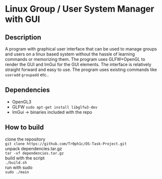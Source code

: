 # Linux Group / User System Manager with GUI

## Description
A program with graphical user interface that can be used to manage groups and users on a linux based system without
the hassle of learning commands or memorizing them. The program uses GLFW+OpenGL to render the GUI and 
ImGui for the GUI elements. The interface is relatively straight forward and easy to use. The program uses
existing commands like `useradd` `groupadd` etc..

## Dependencies
* OpenGL3
* GLFW `sudo apt-get install libglfw3-dev`
* ImGui -> binaries included with the repo

## How to build
clone the repository<br>
`git clone https://github.com/Tr0ph1c/OS-Task-Project.git`<br>
unpack dependencies.tar.gz<br>
`tar -xf dependencies.tar.gz`<br>
build with the script<br>
`./build.sh`<br>
run with sudo<br>
`sudo ./main`
